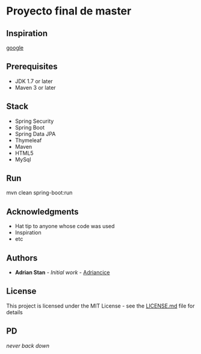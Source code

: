 # Proyecto final de master

## Inspiration
[google](https://www.google.com/search?q=spring+boot+tutorial)

## Prerequisites
- JDK 1.7 or later
- Maven 3 or later

## Stack
- Spring Security
- Spring Boot
- Spring Data JPA
- Thymeleaf
- Maven
- HTML5
- MySql



## Run
mvn clean spring-boot:run

## Acknowledgments

* Hat tip to anyone whose code was used
* Inspiration
* etc

## Authors

* **Adrian Stan** - *Initial work* - [Adriancice](https://github.com/adriancice)

## License

This project is licensed under the MIT License - see the [LICENSE.md](LICENSE) file for details

## PD
*never back down*
